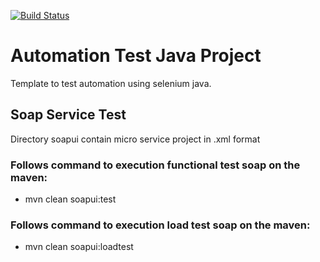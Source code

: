 [![Build Status](https://semaphoreapp.com/api/v1/projects/d4cca506-99be-44d2-b19e-176f36ec8cf1/128505/shields_badge.svg)](https://semaphoreapp.com/boennemann/badges)

# Automation Test Java Project

Template to test automation using selenium java. 

## Soap Service Test

Directory soapui contain micro service project in .xml format

### Follows command to execution functional test soap on the maven:

- mvn clean soapui:test

### Follows command to execution load test soap on the maven:

- mvn clean soapui:loadtest
